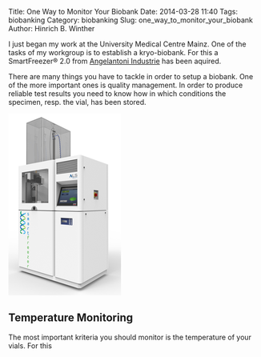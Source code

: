 Title: One Way to Monitor Your Biobank
Date: 2014-03-28 11:40
Tags: biobanking
Category: biobanking
Slug: one_way_to_monitor_your_biobank
Author: Hinrich B. Winther


I just began my work at the University Medical Centre Mainz. One of the tasks of my workgroup is to establish a kryo-biobank. For this a SmartFreezer® 2.0 from [Angelantoni Industrie] has been aquired.

There are many things you have to tackle in order to setup a biobank. One of the more important ones is quality management. In order to produce reliable test results you need to know how in which conditions the specimen, resp. the vial, has been stored.

![SmartFreezer 2.0 as figure caption](images/biobanking/smartfreezer_2.png)

Temperature Monitoring
----------------------

The most important kriteria you should monitor is the temperature of your vials. For this



[Angelantoni Industrie]: http://www.angelantoni.it

